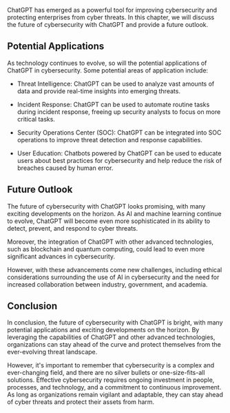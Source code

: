 
ChatGPT has emerged as a powerful tool for improving cybersecurity and protecting enterprises from cyber threats. In this chapter, we will discuss the future of cybersecurity with ChatGPT and provide a future outlook.

Potential Applications
----------------------

As technology continues to evolve, so will the potential applications of ChatGPT in cybersecurity. Some potential areas of application include:

* Threat Intelligence: ChatGPT can be used to analyze vast amounts of data and provide real-time insights into emerging threats.

* Incident Response: ChatGPT can be used to automate routine tasks during incident response, freeing up security analysts to focus on more critical tasks.

* Security Operations Center (SOC): ChatGPT can be integrated into SOC operations to improve threat detection and response capabilities.

* User Education: Chatbots powered by ChatGPT can be used to educate users about best practices for cybersecurity and help reduce the risk of breaches caused by human error.

Future Outlook
--------------

The future of cybersecurity with ChatGPT looks promising, with many exciting developments on the horizon. As AI and machine learning continue to evolve, ChatGPT will become even more sophisticated in its ability to detect, prevent, and respond to cyber threats.

Moreover, the integration of ChatGPT with other advanced technologies, such as blockchain and quantum computing, could lead to even more significant advances in cybersecurity.

However, with these advancements come new challenges, including ethical considerations surrounding the use of AI in cybersecurity and the need for increased collaboration between industry, government, and academia.

Conclusion
----------

In conclusion, the future of cybersecurity with ChatGPT is bright, with many potential applications and exciting developments on the horizon. By leveraging the capabilities of ChatGPT and other advanced technologies, organizations can stay ahead of the curve and protect themselves from the ever-evolving threat landscape.

However, it's important to remember that cybersecurity is a complex and ever-changing field, and there are no silver bullets or one-size-fits-all solutions. Effective cybersecurity requires ongoing investment in people, processes, and technology, and a commitment to continuous improvement. As long as organizations remain vigilant and adaptable, they can stay ahead of cyber threats and protect their assets from harm.
